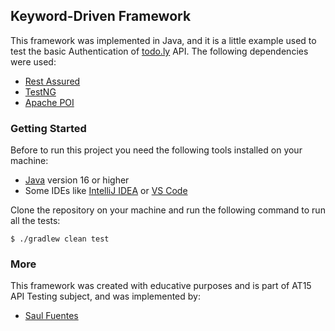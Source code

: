 ## Keyword-Driven Framework

This framework was implemented in Java, and it is a little example used to test the basic Authentication of [todo.ly](https://todo.ly/) API.
The following dependencies were used:
* [Rest Assured](https://rest-assured.io/)
* [TestNG](https://testng.org/)
* [Apache POI](https://poi.apache.org/)

### Getting Started

Before to run this project you need the following tools installed on your machine:
* [Java](https://www.java.com/) version 16 or higher
* Some IDEs like [IntelliJ IDEA](https://www.jetbrains.com/idea/) or [VS Code](https://code.visualstudio.com/)

Clone the repository on your machine and run the following command to run all the tests:
```
$ ./gradlew clean test
```

### More
This framework was created with educative purposes and is part of AT15 API Testing subject, and was implemented by:
* [Saul Fuentes](saul.fuentes@fundacion-jala.org)
